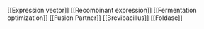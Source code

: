 [[Expression vector]]
[[Recombinant expression]]
[[Fermentation optimization]]
[[Fusion Partner]]
[[Brevibacillus]]
[[Foldase]]
